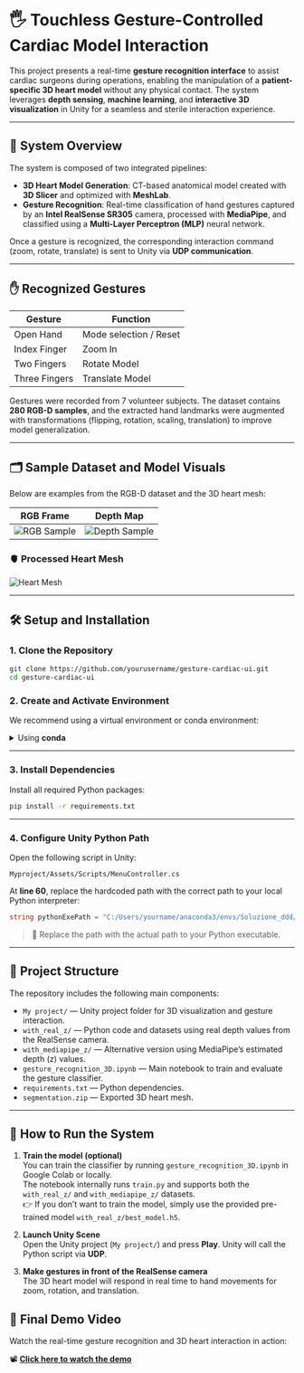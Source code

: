 # 🖐️ Touchless Gesture-Controlled Cardiac Model Interaction

This project presents a real-time **gesture recognition interface** to assist cardiac surgeons during operations, enabling the manipulation of a **patient-specific 3D heart model** without any physical contact. The system leverages **depth sensing**, **machine learning**, and **interactive 3D visualization** in Unity for a seamless and sterile interaction experience.

---

## 🧠 System Overview

The system is composed of two integrated pipelines:

- **3D Heart Model Generation**: CT-based anatomical model created with **3D Slicer** and optimized with **MeshLab**.
- **Gesture Recognition**: Real-time classification of hand gestures captured by an **Intel RealSense SR305** camera, processed with **MediaPipe**, and classified using a **Multi-Layer Perceptron (MLP)** neural network.

Once a gesture is recognized, the corresponding interaction command (zoom, rotate, translate) is sent to Unity via **UDP communication**.

---

## ✋ Recognized Gestures

| Gesture        | Function         |
|----------------|------------------|
| Open Hand      | Mode selection / Reset     |
| Index Finger   | Zoom In          |
| Two Fingers    | Rotate Model     |
| Three Fingers  | Translate Model  |

Gestures were recorded from 7 volunteer subjects. The dataset contains **280 RGB-D samples**, and the extracted hand landmarks were augmented with transformations (flipping, rotation, scaling, translation) to improve model generalization.

---

## 🗂️ Sample Dataset and Model Visuals

Below are examples from the RGB-D dataset and the 3D heart mesh:

| RGB Frame                            | Depth Map                            |
|-------------------------------------|--------------------------------------|
| ![RGB Sample](media/color_1.png) | ![Depth Sample](media/depth_1.png) |

### 🫀 Processed Heart Mesh

![Heart Mesh](media/heart_model.png)

---

## 🛠️ Setup and Installation

### 1. Clone the Repository

```bash
git clone https://github.com/yourusername/gesture-cardiac-ui.git
cd gesture-cardiac-ui
```

### 2. Create and Activate Environment

We recommend using a virtual environment or conda environment:

<details>
<summary>Using <strong>conda</strong></summary>

```bash
conda create -n gesture-ui python=3.9
conda activate gesture-ui
```

</details>

---

### 3. Install Dependencies

Install all required Python packages:

```bash
pip install -r requirements.txt
```

---

### 4. Configure Unity Python Path

Open the following script in Unity:

```
Myproject/Assets/Scripts/MenuController.cs
```

At **line 60**, replace the hardcoded path with the correct path to your local Python interpreter:

```csharp
string pythonExePath = "C:/Users/yourname/anaconda3/envs/Soluzione_ddd/python.exe";
```

> 🔧 Replace  the path with the actual path to your Python executable.

---

## 📁 Project Structure

The repository includes the following main components:

- `My project/` — Unity project folder for 3D visualization and gesture interaction.
- `with_real_z/` — Python code and datasets using real depth values from the RealSense camera.
- `with_mediapipe_z/` — Alternative version using MediaPipe’s estimated depth (z) values.
- `gesture_recognition_3D.ipynb` — Main notebook to train and evaluate the gesture classifier.
- `requirements.txt` — Python dependencies.
- `segmentation.zip` — Exported 3D heart mesh.

---

## 🚀 How to Run the System

1. **Train the model (optional)**  
   You can train the classifier by running `gesture_recognition_3D.ipynb` in Google Colab or locally.  
   The notebook internally runs `train.py` and supports both the `with_real_z/` and `with_mediapipe_z/` datasets.  
   👉 If you don’t want to train the model, simply use the provided pre-trained model `with_real_z/best_model.h5`.

2. **Launch Unity Scene**  
   Open the Unity project (`My project/`) and press **Play**. Unity will call the Python script via **UDP**.

3. **Make gestures in front of the RealSense camera**  
   The 3D heart model will respond in real time to hand movements for zoom, rotation, and translation.


## 🎥 Final Demo Video

Watch the real-time gesture recognition and 3D heart interaction in action:

📽️ **[Click here to watch the demo](media/final_demo.mp4)**



